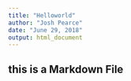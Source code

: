```yaml
---
title: "Helloworld"
author: "Josh Pearce"
date: "June 29, 2018"
output: html_document
---
```

## this is a Markdown File


